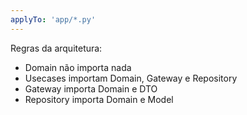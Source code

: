 ```yaml
---
applyTo: 'app/*.py'
---
```


Regras da arquitetura:
- Domain não importa nada
- Usecases importam Domain, Gateway e Repository
- Gateway importa Domain e DTO
- Repository importa Domain e Model